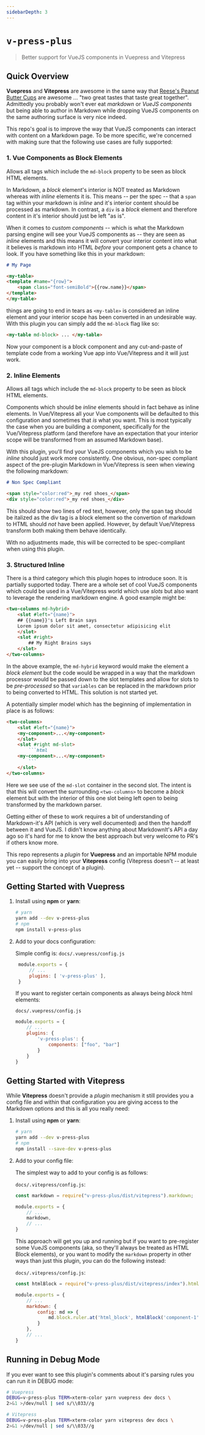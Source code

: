 ```yaml
---
sidebarDepth: 3
---
```

# `v-press-plus`

> Better support for VueJS components in Vuepress and Vitepress


## Quick Overview

**Vuepress** and **Vitepress** are awesome in the same way that [Reese's Peanut Butter Cups](https://www.hersheys.com/reeses/en_us/products/reeses-peanut-butter-cups.html) are awesome ... "two great tastes that taste great together". Admittedly you probably won't ever eat _markdown_ or _VueJS components_ but being able to author in Markdown while dropping VueJS components on the same authoring surface is very nice indeed.

This repo's goal is to improve the way that VueJS components can interact with content on a Markdown page. To be more specific, we're concerned with making sure that the following use cases are fully supported:

### **1. Vue Components as Block Elements** 

Allows all tags which include the `md-block` property to be seen as block HTML elements.


In Markdown, a _block_ element's interior is NOT treated as Markdown whereas with _inline_ elements it is. This means -- per the spec -- that a `span` tag within your markdown is _inline_ and it's interior content should be processed as markdown. In contrast, a `div` is a _block_ element and therefore content in it's interior should just be left "as is".

When it comes to _custom components_ -- which is what the Markdown parsing engine will see your VueJS components as -- they are seen as _inline_ elements and this means it will convert your interior content into what it believes is markdown into HTML _before_ your component gets a chance to look. If you have something like this in your markdown:

```md
# My Page

<my-table>
<template #name="{row}">
    <span class="font-semiBold">{{row.name}}</span>
</template>
</my-table>
```

things are going to end in tears as `<my-table>` is considered an inline element and your interior scope has been converted in an undesirable way. With this plugin you can simply add the `md-block` flag like so:

```md
<my-table md-block> ... </my-table>
```

Now your component is a block component and any cut-and-paste of template code from a working Vue app into Vue/Vitepress and it will just work.

### **2. Inline Elements**

Allows all tags which include the `md-block` property to be seen as block HTML elements.

Components which should be _inline_ elements should in fact behave as inline elements. In Vue/Vitepress all your Vue components will be defaulted to this configuration and sometimes that _is_ what you want. This is most typically the case when you are building a component, specifically for the Vue/Vitepress platform (and therefore have an expectation that your interior scope will be transformed from an assumed Markdown base).

With this plugin, you'll find your VueJS components which you wish to be _inline_ should just work more consistently. One obvious, non-spec compliant aspect of the pre-plugin Markdown in Vue/Vitepress is seen when viewing the following markdown:

```md
# Non Spec Compliant 

<span style="color:red">_my red shoes_</span>
<div style="color:red">_my red shoes_</div>
```

This should show two lines of red text, however, only the span tag should be italized as the div tag is a block element so the convertion of markdown to HTML should _not_ have been applied. However, by default Vue/Vitepress transform both making them behave identically. 

With no adjustments made, this will be corrected to be spec-compliant when using this plugin.

### **3. Structured Inline**

There is a third category which this plugin hopes to introduce soon. It is partially supported today. There are a whole set of cool VueJS components which could be used in a Vue/Vitepress world which use _slots_ but also want to leverage the rendering markdown engine. A good example might be:

```html
<two-columns md-hybrid>
    <slot #left="{name}">
    ## {{name}}'s Left Brain says
    Lorem ipsum dolor sit amet, consectetur adipisicing elit
    </slot>
    <slot #right>
        ## My Right Brains says
    </slot>
</two-columns>
```

In the above example, the `md-hybrid` keyword would make the element a _block element_ but the code would be wrapped in a way that the markdown processor would be passed down to the slot templates and allow for slots to be _pre-processed_ so that `variables` can be replaced in the markdown prior to being converted to HTML. This solution is not started yet.

A potentially simpler model which has the beginning of implementation in place is as follows:

```md
<two-columns>
    <slot #left="{name}">
    <my-component>...</my-component>
    </slot>
    <slot #right md-slot>
        ```html
    <my-component>...</my-component>
        ```
    </slot>
</two-columns>
```

Here we see use of the `md-slot` container in the second slot. The intent is that this will convert the surrounding `<two-columns>` to become a _block_ element but with the interior of this one slot being left open to being transformed by the markdown parser.

Getting either of these to work requires a bit of understanding of Markdown-it's API (which is very well documented) and then the handoff between it and VueJS. I didn't know anything about MarkdownIt's API a day ago so it's hard for me to know the best approach but very welcome to PR's if others know more.


This repo represents a _plugin_ for **Vuepress** and an importable NPM module you can easily bring into your **Vitepress** config (Vitepress doesn't -- at least yet -- support the concept of a plugin).

## Getting Started with Vuepress

1. Install using **npm** or **yarn**:

     ```sh
     # yarn
     yarn add --dev v-press-plus
     # npm
     npm install v-press-plus
     ```

2. Add to your docs configuration:

   Simple config is:
   `docs/.vuepress/config.js`
   ```js
    module.exports = {
        // ...
        plugins: [ 'v-press-plus' ],
    }
    ```

    If you want to register certain components as always being _block_ html elements:

    `docs/.vuepress/config.js`
    ```js
    module.exports = {
        // ...
        plugins: {
            'v-press-plus': {
                components: ["foo", "bar"]
            }
        }
    }
    ```

## Getting Started with Vitepress

While **Vitepress** doesn't provide a _plugin_ mechanism it still provides you a config file and within that configuration you are giving access to the Markdown options and this is all you really need:

1. Install using **npm** or **yarn**:

     ```sh
     # yarn
     yarn add --dev v-press-plus
     # npm
     npm install --save-dev v-press-plus
     ```

2. Add to your config file:

   The simplest way to add to your config is as follows:

    `docs/.vitepress/config.js`:
    ```js
    const markdown = require("v-press-plus/dist/vitepress").markdown;

    module.exports = {
        // ...
        markdown,
        // ...
    } 
    ```

    This approach will get you up and running but if you want to pre-register some VueJS components (aka, so they'll always be treated as HTML Block elements), or you want to modify the `markdown` property in other ways than just this plugin, you can do the following instead:

   `docs/.vitepress/config.js`:
    ```js
    const htmlBlock = require("v-press-plus/dist/vitepress/index").htmlBlock;

    module.exports = {
        // ...
        markdown: {
            config: md => {
                md.block.ruler.at('html_block', htmlBlock('component-1', 'component-2'));
            }
        },
        // ...
    } 
    ```

## Running in Debug Mode

If you ever want to see this plugin's comments about it's parsing rules you can run it in DEBUG mode:

```sh
# Vuepress
DEBUG=v-press-plus TERM=xterm-color yarn vuepress dev docs \
2>&1 >/dev/null | sed s/\\033//g 

# Vitepress
DEBUG=v-press-plus TERM=xterm-color yarn vitepress dev docs \
2>&1 >/dev/null | sed s/\\033//g 
 ```